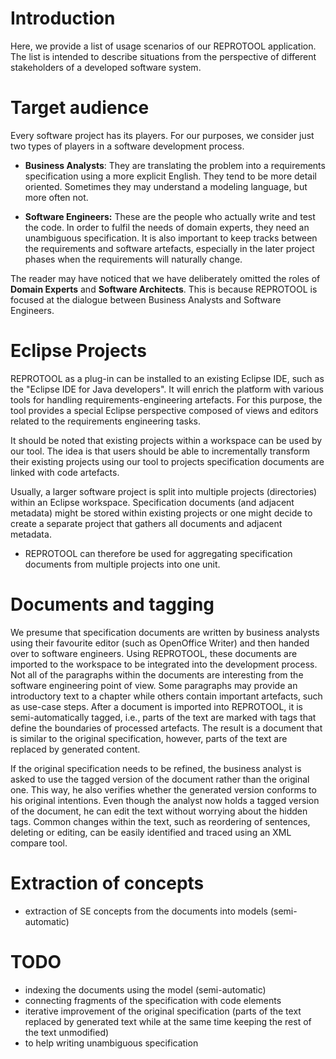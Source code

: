 # Introduction #

Here, we provide a list of usage scenarios of our REPROTOOL application. The list is intended to describe situations from the perspective of different stakeholders of a developed software system.

# Target audience #

Every software project has its players. For our purposes, we consider just two types of players in a software development process.

  * **Business Analysts**: They are translating the problem into a requirements specification using a more explicit English. They tend to be more detail oriented. Sometimes they may understand a modeling language, but more often not.

  * **Software Engineers:** These are the people who actually write and test the code. In order to fulfil the needs of domain experts, they need an unambiguous specification. It is also important to keep tracks between the requirements and software artefacts, especially in the later project phases when the requirements will naturally change.

The reader may have noticed that we have deliberately omitted the roles of **Domain Experts** and **Software Architects**. This is because REPROTOOL is focused at the dialogue between Business Analysts and Software Engineers.


# Eclipse Projects #

REPROTOOL as a plug-in can be installed to an existing Eclipse IDE, such as the "Eclipse IDE for Java developers". It will enrich the platform with various tools for handling requirements-engineering artefacts. For this purpose, the tool provides a special Eclipse perspective composed of views and editors related to the requirements engineering tasks.

It should be noted that existing projects within a workspace can be used by our tool. The idea is that users should be able to incrementally transform their existing projects using our tool to projects specification documents are linked with code artefacts.

Usually, a larger software project is split into multiple projects (directories) within an Eclipse workspace. Specification documents (and  adjacent metadata) might be stored within existing projects or one might decide to create a separate project that gathers all documents and adjacent metadata.

  * REPROTOOL can therefore be used for aggregating specification documents from multiple projects into one unit.

# Documents and tagging #

We presume that specification documents are written by business analysts using their favourite editor (such as OpenOffice Writer) and then handed over to software engineers. Using REPROTOOL, these documents are imported to the workspace to be integrated into the development process. Not all of the paragraphs within the documents are interesting from the software engineering point of view. Some paragraphs may provide an introductory text to a chapter while others contain important artefacts, such as use-case steps. After a document is imported into REPROTOOL, it is semi-automatically tagged, i.e., parts of the text are marked with tags that define the boundaries of processed artefacts. The result is a document that is similar to the original specification, however, parts of the text are replaced by generated content.

If the original specification needs to be refined, the business analyst is asked to use the tagged version of the document rather than the original one. This way, he also verifies whether the generated version conforms to his original intentions. Even though the analyst now holds a tagged version of the document, he can edit the text without worrying about the hidden tags. Common changes within the text, such as reordering of sentences, deleting or editing, can be easily identified and traced using an XML compare tool.

# Extraction of concepts #
  * extraction of SE concepts from the documents into models (semi-automatic)

# TODO #
  * indexing the documents using the model (semi-automatic)
  * connecting fragments of the specification with code elements
  * iterative improvement of the original specification (parts of the text replaced by generated text while at the same time keeping the rest of the text unmodified)
  * to help writing unambiguous specification